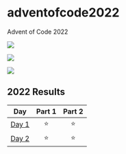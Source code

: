 # adventofcode2022
Advent of Code 2022

![](https://img.shields.io/badge/day%20📅-2-blue)

![](https://img.shields.io/badge/stars%20⭐-4-yellow)

![](https://img.shields.io/badge/days%20completed-2-red)

<!--- advent_readme_stars table --->
## 2022 Results

| Day | Part 1 | Part 2 |
| :---: | :---: | :---: |
| [Day 1](https://adventofcode.com/2022/day/1) | ⭐ | ⭐ |
| [Day 2](https://adventofcode.com/2022/day/2) | ⭐ | ⭐ |
<!--- advent_readme_stars table --->
